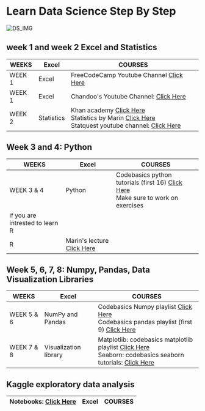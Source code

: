 # Learn Data Science Step By Step 
![DS_IMG](https://cdn.dribbble.com/users/257123/screenshots/6840549/big_data_4x.png?compress=1&resize=1600x1200)

## week 1 and week 2 Excel and Statistics

WEEKS | Excel | COURSES  
------------ | -------------  | -------------
WEEK 1 | Excel | FreeCodeCamp Youtube Channel  [Click Here](https://www.youtube.com/watch?v=Vl0H-qTclOg&t)
WEEK 1 | Excel | Chandoo's Youtube Channel:    [Click Here](https://www.youtube.com/channel/UC8uU_wruBMHeeRma49dtZKA)
WEEK 2 | Statistics | Khan academy             [Click Here](https://www.khanacademy.org/math/statistics-probability) <br/> Statistics by Marin      [Click Here](https://www.youtube.com/playlist?list=PLqzoL9-eJTNBZDG8jaNuhap1C9q6VHyVa) <br/> Statquest youtube channel: [Click Here](https://www.youtube.com/user/joshstarmer)

## Week 3 and 4: Python

WEEKS | Excel | COURSES  
------------ | -------------  | -------------
WEEK 3 & 4 | Python | Codebasics python tutorials (first 16)  [Click Here](https://www.youtube.com/playlist?list=PLeo1K3hjS3uv5U-Lmlnucd7gqF-3ehIh0) <br/> Make sure to work on exercises
if you are intrested to learn R|
  | R  | Marin's lecture            [Click Here](https://www.youtube.com/playlist?list=PLqzoL9-eJTNBlVXxWvJkq0dtVut2sICUW)

## Week 5, 6, 7, 8: Numpy, Pandas, Data Visualization Libraries

WEEKS | Excel | COURSES  
------------ | -------------  | -------------
WEEK 5 & 6 | NumPy and Pandas | Codebasics Numpy playlist  [Click Here](https://www.youtube.com/playlist?list=PLeo1K3hjS3uset9zIVzJWqplaWBiacTEU) <br/> Codebasics pandas playlist (first 9) [Click Here](https://www.youtube.com/playlist?list=PLeo1K3hjS3uuASpe-1LjfG5f14Bnozjwy)
WEEK 7 & 8 | Visualization library  | Matplotlib: codebasics matplotlib playlist     [Click Here](https://www.youtube.com/playlist?list=PLeo1K3hjS3uu4Lr8_kro2AqaO6CFYgKOl ) <br/> Seaborn: codebasics seaborn tutorials:         [Click Here](https://www.youtube.com/playlist?list=PLJIOr9Je9wzHT-ptgfelpt2Nyx4VGX_j9)

## Kaggle exploratory data analysis
Notebooks: [Click Here](https://www.kaggle.com/notebooks) | Excel | COURSES  
------------ | -------------  | -------------
